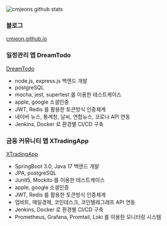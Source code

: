 <!--
**cmjeon/cmjeon** is a ✨ _special_ ✨ repository because its `README.md` (this file) appears on your GitHub profile.

Here are some ideas to get you started:

- 🔭 I’m currently working on ...
- 🌱 I’m currently learning ...
- 👯 I’m looking to collaborate on ...
- 🤔 I’m looking for help with ...
- 💬 Ask me about ...
- 📫 How to reach me: ...
- 😄 Pronouns: ...
- ⚡ Fun fact: ...
-->

![cmjeons github stats](https://github-readme-stats.vercel.app/api?username=cmjeon&show_icons=true&theme=merko)

<!-- 
<div>
  <img alt="Snake Gif" src="https://github.com/cmjeon/cmjeon/blob/main/Snake_Gif.svg" />
  <a href="#"><img src="https://capsule-render.vercel.app/api?type=waving&color=_hexcode&height=100&section=footer" /></a>
</div>
-->

<!-- <a href="http://www.github.com/cmjeon"><img src="https://activity-graph.herokuapp.com/graph?username=cmjeon&bg_color=1c1917&color=ffffff&line=0891b2&point=ffffff&area_color=1c1917&area=true&hide_border=true&custom_title=GitHub%20Commits%20Graph" alt="GitHub Commits Graph" /></a>
 -->

### 블로그

[cmjeon.github.io](https://cmjeon.github.io/)

### 일정관리 앱 DreamTodo

[DreamTodo](https://apps.apple.com/kr/app/dreamtodo-%EB%93%9C%EB%A6%BC%ED%88%AC%EB%91%90/id1617527029)

- node.js, express.js 백엔드 개발
- postgreSQL
- mocha, jest, supertest 를 이용한 테스트케이스
- apple, google 소셜인증
- JWT, Redis 를 활용한 토큰방식 인증체계
- 네이버 뉴스, 통계청, 날씨, 연합뉴스, 코로나 API 연동
- Jenkins, Docker 로 환경별 CI/CD 구축

### 금융 커뮤니티 앱 XTradingApp

[XTradingApp](https://apps.apple.com/kr/app/xtradingapp/id6450615991)

- SpringBoot 3.0, Java 17 백엔드 개발
- JPA, postgreSQL
- Junit5, Mockito 를 이용한 테스트케이스
- apple, google 소셜인증
- JWT, Redis 를 활용한 토큰방식 인증체계
- 업비트, 매일경제, 코인데스크, 코인텔레그래프 API 연동
- Jenkins, Docker 로 환경별 CI/CD 구축
- Prometheus, Grafana, Promtail, Loki 를 이용한 모니터링 시스템
